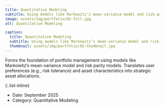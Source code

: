 ```yaml
---
title: Quantitative Modeling
subtitle: Using models like Markowitz’s mean-variance model and risk parity models.
image: assets/img/portfolio/02-full.jpg
alt: Quantitative Modeling

caption:
  title: Quantitative Modeling
  subtitle: Using models like Markowitz’s mean-variance model and risk parity models
  thumbnail: assets/img/portfolio/02-thumbnail.jpg
---
```

Forms the foundation of portfolio management using models like Markowitz’s mean-variance model and risk parity models.
Translates user preferences (e.g., risk tolerance) and asset characteristics into strategic asset allocations.

{:.list-inline}
- Date: September 2025
- Category: Quantitative Modeling

